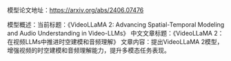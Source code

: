 模型论文地址：https://arxiv.org/abs/2406.07476

模型概述：当前标题：《VideoLLaMA 2: Advancing Spatial-Temporal Modeling and Audio Understanding in Video-LLMs》
中文文章标题：《VideoLLaMA 2：在视频LLMs中推进时空建模和音频理解》
文章内容：提出VideoLLaMA 2模型，增强视频的时空建模和音频理解能力，提升多模态任务表现。
